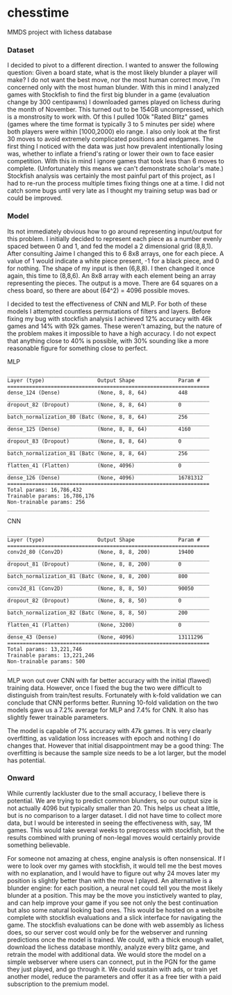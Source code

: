 # chesstime
MMDS project with lichess database

### Dataset

I decided to pivot to a different direction. I wanted to answer the following question: Given a board state, what is the most likely blunder a player will make? I do not want the best move, nor the most human correct move, I'm concerned only with the most human blunder.
With this in mind I analyzed games with Stockfish to find the first big blunder in a game (evaluation change by 300 centipawns)
I downloaded games played on lichess during the month of November. This turned out to be 154GB uncompressed, which is a monstrosity to work with. Of this I pulled 100k "Rated Blitz" games (games where the time format is typically 3 to 5 minutes per side) where both players were within [1000,2000) elo range. I also only look at the first 30 moves to avoid extremely complicated positions and endgames.
The first thing I noticed with the data was just how prevalent intentionally losing was, whether to inflate a friend's rating or lower their own to face easier competition. With this in mind I ignore games that took less than 6 moves to complete. (Unfortunately this means we can't demonstrate scholar's mate.)
Stockfish analysis was certainly the most painful part of this project, as I had to re-run the process multiple times fixing things one at a time. I did not catch some bugs until very late as I thought my training setup was bad or could be improved.

### Model

Its not immediately obvious how to go around representing input/output for this problem. I initially decided to represent each piece as a number evenly spaced between 0 and 1, and fed the model a 2 dimensional grid (8,8,1). After consulting Jaime I changed this to 6 8x8 arrays, one for each piece. A value of 1 would indicate a white piece present, -1 for a black piece, and 0 for nothing. The shape of my input is then (6,8,8).
I then changed it once again, this time to (8,8,6). An 8x8 array with each element being an array representing the pieces.
The output is a move. There are 64 squares on a chess board, so there are about (64^2) = 4096 possible moves.

I decided to test the effectiveness of CNN and MLP. For both of these models I attempted countless permutations of filters and layers. Before fixing my bug with stockfish analysis I achieved 12% accuracy with 46k games and 14% with 92k games. These weren't amazing, but the nature of the problem makes it impossible to have a high accuracy. I do not expect that anything close to 40% is possible, with 30% sounding like a more reasonable figure for something close to perfect.

MLP
```
_________________________________________________________________
Layer (type)                 Output Shape              Param #
=================================================================
dense_124 (Dense)            (None, 8, 8, 64)          448
_________________________________________________________________
dropout_82 (Dropout)         (None, 8, 8, 64)          0
_________________________________________________________________
batch_normalization_80 (Batc (None, 8, 8, 64)          256
_________________________________________________________________
dense_125 (Dense)            (None, 8, 8, 64)          4160
_________________________________________________________________
dropout_83 (Dropout)         (None, 8, 8, 64)          0
_________________________________________________________________
batch_normalization_81 (Batc (None, 8, 8, 64)          256
_________________________________________________________________
flatten_41 (Flatten)         (None, 4096)              0
_________________________________________________________________
dense_126 (Dense)            (None, 4096)              16781312
=================================================================
Total params: 16,786,432
Trainable params: 16,786,176
Non-trainable params: 256
_________________________________________________________________
```


CNN
```
_________________________________________________________________
Layer (type)                 Output Shape              Param #
=================================================================
conv2d_80 (Conv2D)           (None, 8, 8, 200)         19400
_________________________________________________________________
dropout_81 (Dropout)         (None, 8, 8, 200)         0
_________________________________________________________________
batch_normalization_81 (Batc (None, 8, 8, 200)         800
_________________________________________________________________
conv2d_81 (Conv2D)           (None, 8, 8, 50)          90050
_________________________________________________________________
dropout_82 (Dropout)         (None, 8, 8, 50)          0
_________________________________________________________________
batch_normalization_82 (Batc (None, 8, 8, 50)          200
_________________________________________________________________
flatten_41 (Flatten)         (None, 3200)              0
_________________________________________________________________
dense_43 (Dense)             (None, 4096)              13111296
=================================================================
Total params: 13,221,746
Trainable params: 13,221,246
Non-trainable params: 500
_________________________________________________________________
```

MLP won out over CNN with far better accuracy with the initial (flawed) training data. However, once I fixed the bug the two were difficult to distinguish from train/test results. Fortunately with k-fold validation we can conclude that CNN performs better. Running 10-fold validation on the two models gave us a 7.2% average for MLP and 7.4% for CNN. It also has slightly fewer trainable parameters.

The model is capable of 7% accuracy with 47k games. It is very clearly overfitting, as validation loss increases with epoch and nothing I do changes that. However that initial disappointment may be a good thing: The overfitting is because the sample size needs to be a lot larger, but the model has potential.

### Onward

While currently lackluster due to the small accuracy, I believe there is potential. We are trying to predict common blunders, so our output size is not actually 4096 but typically smaller than 20. This helps us cheat a little, but is no comparison to a larger dataset. I did not have time to collect more data, but I would be interested in seeing the effectiveness with, say, 1M games.
This would take several weeks to preprocess with stockfish, but the results combined with pruning of non-legal moves would certainly provide something believable.

For someone not amazing at chess, engine analysis is often nonsensical. If I were to look over my games with stockfish, it would tell me the best moves with no explanation, and I would have to figure out why 24 moves later my position is slightly better than with the move I played.
An alternative is a blunder engine: for each position, a neural net could tell you the most likely blunder at a position. This may be the move you instictively wanted to play, and can help improve your game if you see not only the best continuation but also some natural looking bad ones.
This would be hosted on a website complete with stockfish evaluations and a slick interface for navigating the game. The stockfish evaluations can be done with web assembly as lichess does, so our server cost would only be for the webserver and running predictions once the model is trained.
We could, with a thick enough wallet, download the lichess database monthly, analyze every blitz game, and retrain the model with additional data. We would store the model on a simple webserver where users can connect, put in the PGN for the game they just played, and go through it. We could sustain with ads, or train yet another model, reduce the parameters and offer it as a free tier with a paid subscription to the premium model.
